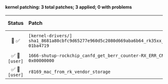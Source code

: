 #### kernel patching: 3 total patches; 3 applied; 0 with problems

| Status | Patch  | Diffstat Summary | Files patched | Author / Subject |
| :---:    | :---   | :---   | :---   | :---  |
|  🤖  ✅  | `[kernel-drivers/]` `sha1_8681a80cbfc9d65277e960d5c2080d669aba6b64_rk35xx_legacy_d3b90823_8d10f3ba-01ba4719` | `(+0/-0)[]` | eef9f5942069dd3f20d6f1ca64b3008e8020670c `?` | `Armbian Autopatcher` _[AUTOGEN] /opt/build_armbian/extensions/cache/patch/kernel-drivers/sha1_8681a80cbfc9d65277e960d5c2080d669aba6b64_rk35xx_legacy_d3b90823_8d10f3ba-01ba4719_ |
| ✅   🫠`[user]`  | `1666-shutup-rockchip_canfd_get_berr_counter-RX_ERR_CNT-0x00000000-TX_ERR_CNT-0x00000000` | `(+3/-3)[1M]` | deb2ee41b28f0af49ea21ffc24d4caf072464cc7 `rockchip_canfd.c` | `Ricardo Pardini` _shutup rockchip_canfd_get_berr_counter RX_ERR_CNT=0x00000000 TX_ERR_CNT=0x00000000_ |
| ✅   🫠`[user]`  | `r8169_mac_from_rk_vendor_storage` | `(+59/-0)[1M]` | a66c94cadf3f35b041aa6a2818fe05680637a8ae `r8169_main.c` | `zhangping` _initial rtl8152B two mac from emmc in rtl drivers by vendor storage driver_ |


